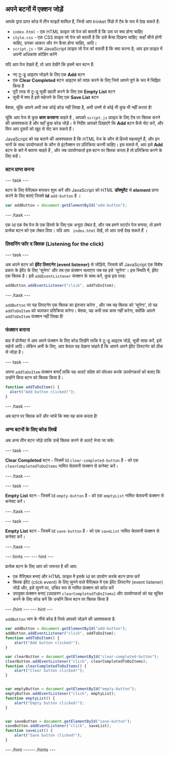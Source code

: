 ## अपने बटनों में एक्शन जोड़ें

आपके द्वारा प्राप्त कोड में तीन फाइलें शामिल हैं, जिन्हें आप trinket विंडो में टैब के रूप में देख सकते हैं:
  - `index.html` - एक HTML फ़ाइल जो पेज को बताती है कि उस पर क्या होना चाहिए
  - `style.css` - एक CSS फ़ाइल जो पेज को बताती है कि उसे कैसा दिखना चाहिए: कहाँ चीजें होनी चाहिए, उनका आकार और रंग कैसा होना चाहिए, आदि।
  - `script.js` - एक JavaScript फ़ाइल जो पेज को बताती है कि क्या करना है; आप इस फ़ाइल में अपनी अधिकांश कोडिंग करेंगे

यदि आप पेज देखते हैं, तो आप देखेंगे कि इसमें चार बटन हैं:

  - नए टू-डू आइटम जोड़ने के लिए एक **Add** बटन
  - एक **Clear Completed** बटन आइटम को साफ़ करने के लिए जिसे आपने पूर्ण के रूप में चिह्नित किया है
  - पूरी तरह से टू-डू सूची खाली करने के लिए एक **Empty List** बटन
  - सूची में क्या है इसे सहेजने के लिए एक **Save List** बटन

बेशक, चूंकि आपने अभी तक कोई कोड नहीं लिखा है, अभी उनमें से कोई भी कुछ भी नहीं करता है!

चूंकि आप पेज से कुछ **काम करवाना** चाहते है , आपको `script.js` फ़ाइल के लिए टैब पर क्लिक करने की आवश्यकता है और वहाँ कुछ कोड जोड़ें। ये निर्देश आपको दिखाएंगे कि **Add** बटन कैसे सेट करें, और फिर आप दूसरों को खुद से सेट कर सकते हैं।

JavaScript को यह बताने की आवश्यकता है कि HTML पेज के कौन से हिस्से महत्वपूर्ण हैं, और इन भागों के साथ उपयोगकर्ता के कौन से इंटरैक्शन पर प्रतिक्रिया करनी चाहिए। इस मामले में, आप इसे **Add** बटन के बारे में बताना चाहते हैं , और जब उपयोगकर्ता इस बटन पर क्लिक करता है तो प्रतिक्रिया करने के लिए कहें।

### बटन प्राप्त करना

--- task ---

बटन के लिए वेरिएबल बनाकर शुरू करें और JavaScript को HTML **डॉक्यूमेंट** से **element** प्राप्त करने के लिए  बताएं  जिसमे **Id** `add-button` है ।

```JavaScript
var addButton = document.getElementById("add-button");
```

--- /task ---

एक Id एक वेब पेज के एक हिस्से के लिए एक अनूठा लेबल है, और जब हमने स्टार्टर पेज बनाया, तो हमने प्रत्येक बटन को एक लेबल दिया। यदि आप ` index.html` देखें, तो आप उन्हें देख सकते हैं ।

### लिसनिंग फॉर द क्लिक (Listening for the click)

--- task ---

अब अपने बटन को **ईवेंट लिस्टनेर (event listener)** से जोड़िये, जिससे की JavaScript एक विशेष प्रकार के ईवेंट के लिए 'सुनेगा' और तब एक फ़ंक्शन चलाएगा जब वह इसे 'सुनेगा'। इस स्थिति में, ईवेंट एक क्लिक है। इसे `addEventListener` फंक्शन के साथ करें, कुछ इस तरह:

```JavaScript
addButton.addEventListener("click", addToDoItem);
```

--- /task ---

`addButton` पर यह लिस्टनेर एक क्लिक का इंतजार करेगा , और जब यह क्लिक को 'सुनेगा', तो यह `addToDoItem` को चलाकर प्रतिक्रिया करेगा। बेशक, यह अभी तक काम नहीं करेगा, क्योंकि आपने `addToDoItem` फंक्शन नहीं लिखा है!

### फंक्शन बनाना
बाद में प्रोजैक्ट में आप अपने फंक्शन के लिए कोड लिखेंगे ताकि वे टू-डू आइटम जोड़ें, सूची साफ़ करें, इसे सहेजें आदि। लेकिन अभी के लिए, आप केवल यह देखना चाहते हैं कि आपने अपने ईवेंट लिस्टनेर को ठीक से जोड़ा है।

--- task ---

अपना `addToDoItem` फंक्शन बनाएँ ताकि यह अलर्ट संदेश को पॉपअप करके उपयोगकर्ता को बताए कि उन्होंने किस बटन को क्लिक किया है।

```JavaScript
function addToDoItem() {
  alert("Add button clicked!");
}
```

--- /task ---

अब बटन पर क्लिक करें और जांचें कि क्या यह काम करता है!

### अन्य बटनों के लिए कोड लिखें
अब अन्य तीन बटन जोड़े ताकि उन्हें क्लिक करने से अलर्ट भेजा जा सके:

--- task ---

**Clear Completed** बटन - जिसमें Id `clear-completed-button` है - को एक `clearCompletedToDoItems` नामित चेतावनी फंक्शन से कनेक्ट करें।

--- /task ---

--- task ---

**Empty List** बटन - जिसमें Id `empty-button` है - को एक `emptyList` नामित चेतावनी फंक्शन से कनेक्ट करें।

--- /task ---

--- task ---

**Empty List** बटन - जिसमें Id `save-button` है - को एक `saveList` नामित चेतावनी फंक्शन से कनेक्ट करें।

--- /task ---

--- hints ---
 --- hint ---

प्रत्येक बटन के लिए आप को जरूरत है की आप:

  - एक वैरिएबल बनाएं और HTML फ़ाइल में इसके Id का उपयोग करके बटन प्राप्त करें
  - क्लिक ईवेंट (click event) के लिए सुनने वाले वैरिएबल में एक ईवेंट लिस्टनेर (event listener) जोड़ें और, इसे सुनने पर, उचित रूप से नामित फ़ंक्शन को कॉल करें
  - उपयुक्त फ़ंक्शन बनाएं (उदाहरण `clearCompletedToDoItems`) और उपयोगकर्ता को यह सूचित करने के लिए कोड करें कि उन्होंने किस बटन पर क्लिक किया है

--- /hint --- --- hint ---

`addButton` भाग के नीचे कोड है जिसे आपको जोड़ने की आवश्यकता है:

```JavaScript
var addButton = document.getElementById("add-button");
addButton.addEventListener("click", addToDoItem);
function addToDoItem() {
    alert("Add button clicked!");
}

var clearButton = document.getElementById("clear-completed-button");
clearButton.addEventListener("click", clearCompletedToDoItems);
function clearCompletedToDoItems() {
    alert("Clear button clicked!");
}


var emptyButton = document.getElementById("empty-button");
emptyButton.addEventListener("click", emptyList);
function emptyList() {
    alert("Empty button clicked!");
}


var saveButton = document.getElementById("save-button");
saveButton.addEventListener("click", saveList);
function saveList() {
    alert("Save button clicked!");
}
```

--- /hint ------ /hints ---
